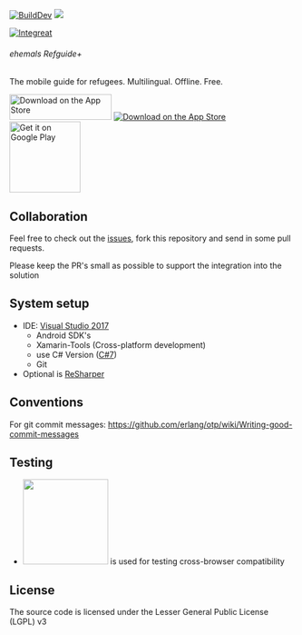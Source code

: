 [![BuildDev](https://ci.appveyor.com/api/projects/status/mc6hms766ywgtscq/branch/dev?svg=true)](https://ci.appveyor.com/project/thimmy687/app-cross-platform-j312l/branch/dev)
[![](https://sonarcloud.io/api/project_badges/measure?project=Integreat-Xamarin-App&metric=alert_status)](https://sonarcloud.io/dashboard?id=Integreat-Xamarin-App)





[![Integreat](http://integreat-app.de/wp-content/uploads/2016/03/integreat-app-logo.png)](http://integreat-app.de/)
###### ehemals Refguide+ 

The mobile guide for refugees.
Multilingual. Offline. Free.



<a href='https://web.integreat-app.de/'><img alt='Download on the App Store' height='45' width='180' src='https://integreat-app.de/wp-content/uploads/2016/03/integreat-app-logo.png'/></a>
<a href='https://itunes.apple.com/de/app/integreat/id1072353915?mt=8&ign-mpt=uo%3D2'><img alt='Download on the App Store' src='https://developer.apple.com/app-store/marketing/guidelines/images/badge-download-on-the-app-store.svg'/></a>
<a href='https://play.google.com/store/apps/details?id=tuerantuer.app.integreat&pcampaignid=MKT-Other-global-all-co-prtnr-py-PartBadge-Mar2515-1'><img alt='Get it on Google Play' width='125' src='https://play.google.com/intl/en_us/badges/images/generic/en_badge_web_generic.png'/></a>





## Collaboration
Feel free to check out the [issues](https://github.com/Integreat/app-cross_platform/issues), fork this repository and send in some pull requests.

Please keep the PR's small as possible to support the integration into the solution

## System setup
* IDE: [Visual Studio 2017](https://www.visualstudio.com)
  * Android SDK's 
  * Xamarin-Tools (Cross-platform development)
  * use C# Version ([C#7](https://blogs.msdn.microsoft.com/dotnet/2016/08/24/whats-new-in-csharp-7-0/))
  * Git
* Optional is [ReSharper](https://www.jetbrains.com/resharper/)

## Conventions
For git commit messages: https://github.com/erlang/otp/wiki/Writing-good-commit-messages

## Testing
* [<img src="https://d2ogrdw2mh0rsl.cloudfront.net/production/images/static/header/header-logo.svg" width="150">](https://www.browserstack.com) is used for testing cross-browser compatibility

## License
The source code is licensed under the Lesser General Public License (LGPL) v3
